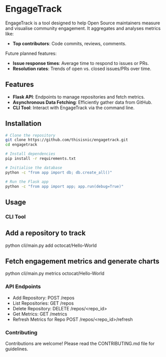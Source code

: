 # EngageTrack

EngageTrack is a tool designed to help Open Source maintainers measure and visualise community engagement. It aggregates and analyses metrics like:

- **Top contributors**: Code commits, reviews, comments.

Future planned features:

- **Issue response times**: Average time to respond to issues or PRs.
- **Resolution rates**: Trends of open vs. closed issues/PRs over time.

## Features

- **Flask API**: Endpoints to manage repositories and fetch metrics.
- **Asynchronous Data Fetching**: Efficiently gather data from GitHub.
- **CLI Tool**: Interact with EngageTrack via the command line.

## Installation

```bash
# Clone the repository
git clone https://github.com/thisisnic/engagetrack.git
cd engagetrack

# Install dependencies
pip install -r requirements.txt

# Initialise the database
python -c "from app import db; db.create_all()"

# Run the Flask app
python -c "from app import app; app.run(debug=True)"
```

## Usage

### CLI Tool

## Add a repository to track
python cli/main.py add octocat/Hello-World

## Fetch engagement metrics and generate charts
python cli/main.py metrics octocat/Hello-World

### API Endpoints

* Add Repository: POST /repos
* List Repositories: GET /repos
* Delete Repository: DELETE /repos/<repo_id>
* Get Metrics: GET /metrics
* Refresh Metrics for Repo POST	/repos/<repo_id>/refresh	

### Contributing

Contributions are welcome! Please read the CONTRIBUTING.md file for guidelines.
